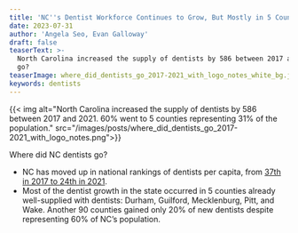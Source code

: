 ```yaml
---
title: 'NC''s Dentist Workforce Continues to Grow, But Mostly in 5 Counties'
date: 2023-07-31
author: 'Angela Seo, Evan Galloway'
draft: false
teaserText: >-
  North Carolina increased the supply of dentists by 586 between 2017 and 2021. Where did they
  go?
teaserImage: where_did_dentists_go_2017-2021_with_logo_notes_white_bg.jpg
keywords: dentists
---
```



{{< img  alt="North Carolina increased the supply of dentists by 586 between 2017 and 2021. 60% went to 5 counties representing 31% of the population." src="/images/posts/where_did_dentists_go_2017-2021_with_logo_notes.png">}}

Where did NC dentists go? 
- NC has moved up in national rankings of dentists per capita, from [37th in 2017 to 24th in 2021](https://www.ada.org/en/resources/research/health-policy-institute/dentist-workforce). 
- Most of the dentist growth in the state occurred in 5 counties already well-supplied with dentists: Durham, Guilford, Mecklenburg, Pitt, and Wake. Another 90 counties gained only 20% of new dentists despite representing 60% of NC’s population. 

